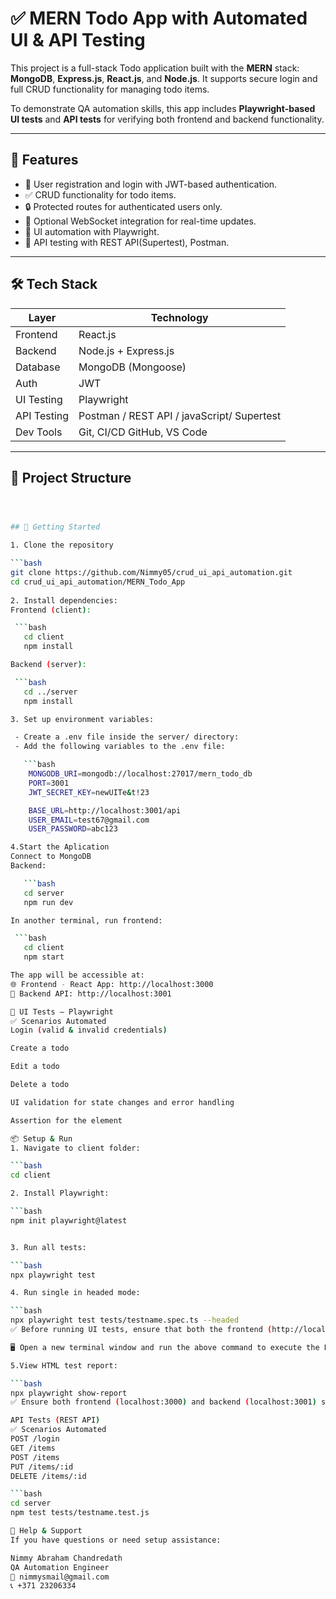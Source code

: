 # ✅ MERN Todo App with Automated UI & API Testing

This project is a full-stack Todo application built with the **MERN** stack: **MongoDB**, **Express.js**, **React.js**, and **Node.js**. It supports secure login and full CRUD functionality for managing todo items.

To demonstrate QA automation skills, this app includes **Playwright-based UI tests** and **API tests** for verifying both frontend and backend functionality.

---

## 🚀 Features

- 🔐 User registration and login with JWT-based authentication.
- ✅ CRUD functionality for todo items.
- 🔒 Protected routes for authenticated users only.
- 🔁 Optional WebSocket integration for real-time updates.
- 🧪 UI automation with Playwright.
- 🧪 API testing with REST API(Supertest), Postman.

---

## 🛠️ Tech Stack

| Layer         | Technology               |
|---------------|--------------------------|
| Frontend      | React.js                 |
| Backend       | Node.js + Express.js     |
| Database      | MongoDB (Mongoose)       |
| Auth          | JWT                      |
| UI Testing    | Playwright               |
| API Testing   | Postman / REST API / javaScript/ Supertest |
| Dev Tools     | Git, CI/CD GitHub, VS Code     |

---

## 📂 Project Structure

```bash



## 🧭 Getting Started

1. Clone the repository

```bash
git clone https://github.com/Nimmy05/crud_ui_api_automation.git
cd crud_ui_api_automation/MERN_Todo_App
   
2. Install dependencies:
Frontend (client):

 ```bash
   cd client
   npm install

Backend (server):

 ```bash
   cd ../server
   npm install

3. Set up environment variables:

 - Create a .env file inside the server/ directory:
 - Add the following variables to the .env file:

   ```bash
    MONGODB_URI=mongodb://localhost:27017/mern_todo_db
    PORT=3001
    JWT_SECRET_KEY=newUITe&t!23

    BASE_URL=http://localhost:3001/api
    USER_EMAIL=test67@gmail.com
    USER_PASSWORD=abc123

4.Start the Aplication
Connect to MongoDB 
Backend:

   ```bash
   cd server
   npm run dev

In another terminal, run frontend:

 ```bash
   cd client
   npm start

The app will be accessible at:
🌐 Frontend - React App: http://localhost:3000
🔗 Backend API: http://localhost:3001

🧪 UI Tests – Playwright
✅ Scenarios Automated
Login (valid & invalid credentials)

Create a todo

Edit a todo

Delete a todo

UI validation for state changes and error handling

Assertion for the element

📦 Setup & Run
1. Navigate to client folder:

```bash
cd client

2. Install Playwright:

```bash
npm init playwright@latest


3. Run all tests:

```bash
npx playwright test

4. Run single in headed mode:

```bash
npx playwright test tests/testname.spec.ts --headed
✅ Before running UI tests, ensure that both the frontend (http://localhost:3000) and backend (http://localhost:3001) servers are up and running.

🖥️ Open a new terminal window and run the above command to execute the Playwright test.

5.View HTML test report:

```bash
npx playwright show-report
✅ Ensure both frontend (localhost:3000) and backend (localhost:3001) servers are running before executing UI tests.

API Tests (REST API)
✅ Scenarios Automated
POST /login
GET /items
POST /items
PUT /items/:id
DELETE /items/:id

```bash
cd server
npm test tests/testname.test.js

🙋 Help & Support
If you have questions or need setup assistance:

Nimmy Abraham Chandredath
QA Automation Engineer
📧 nimmysmail@gmail.com
📞 +371 23206334
